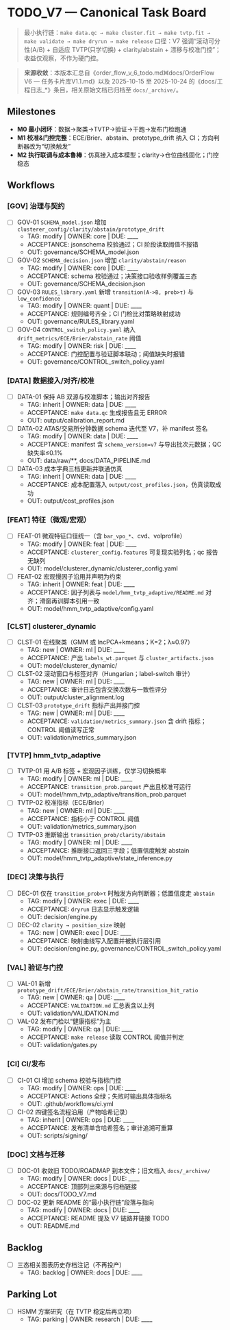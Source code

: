# TODO_V7 — Canonical Task Board

> 最小执行链：`make data.qc → make cluster.fit → make tvtp.fit → make validate → make dryrun → make release`
> 口径：V7 强调“滚动可分性(A/B) + 自适应 TVTP(只学切换) + clarity/abstain + 漂移与校准门控”；收益仅观察，不作为硬门控。

> **来源收敛**：本版本汇总自《order_flow_v_6_todo.md》《docs/OrderFlow V6 — 任务卡片库V1.1.md》以及 2025-10-15 至 2025-10-24 的《docs/工程日志_*》条目，相关原始文档已归档至 `docs/_archive/`。

## Milestones
- **M0 最小闭环**：数据→聚类→TVTP→验证→干跑→发布门检跑通
- **M1 校准&门控完整**：ECE/Brier、abstain、prototype_drift 纳入 CI；方向判断器改为“切换触发”
- **M2 执行联调与成本鲁棒**：仿真接入成本模型；clarity→仓位曲线固化；门控稳态

## Workflows
### [GOV] 治理与契约
- [ ] GOV-01 `SCHEMA_model.json` 增加 `clusterer_config/clarity/abstain/prototype_drift`  
  - TAG: modify | OWNER: core | DUE: ____  
  - ACCEPTANCE: jsonschema 校验通过；CI 阶段读取阈值不报错  
  - OUT: governance/SCHEMA_model.json
- [ ] GOV-02 `SCHEMA_decision.json` 增加 `clarity/abstain/reason`  
  - TAG: modify | OWNER: core | DUE: ____  
  - ACCEPTANCE: schema 校验通过；决策接口验收样例覆盖三态  
  - OUT: governance/SCHEMA_decision.json
- [ ] GOV-03 `RULES_library.yaml` 新增 `transition(A->B, prob>τ)` 与 `low_confidence`  
  - TAG: modify | OWNER: quant | DUE: ____  
  - ACCEPTANCE: 规则编号齐全；CI 门检比对策略映射成功  
  - OUT: governance/RULES_library.yaml
- [ ] GOV-04 `CONTROL_switch_policy.yaml` 纳入 `drift_metrics/ECE/Brier/abstain_rate` 阈值  
  - TAG: modify | OWNER: risk | DUE: ____  
  - ACCEPTANCE: 门控配置与验证脚本联动；阈值缺失时报错  
  - OUT: governance/CONTROL_switch_policy.yaml

### [DATA] 数据接入/对齐/校准
- [ ] DATA-01 保持 AB 双源与校准脚本；输出对齐报告  
  - TAG: inherit | OWNER: data | DUE: ____  
  - ACCEPTANCE: `make data.qc` 生成报告且无 ERROR  
  - OUT: output/calibration_report.md
- [ ] DATA-02 ATAS/交易所分钟数据 schema 迭代至 V7，补 manifest 签名  
  - TAG: modify | OWNER: data | DUE: ____  
  - ACCEPTANCE: manifest 含 `schema_version=v7` 与导出批次元数据；QC 缺失率≤0.1%  
  - OUT: data/raw/**, docs/DATA_PIPELINE.md
- [ ] DATA-03 成本字典三档更新并联通仿真  
  - TAG: inherit | OWNER: data | DUE: ____  
  - ACCEPTANCE: 成本配置落入 `output/cost_profiles.json`，仿真读取成功  
  - OUT: output/cost_profiles.json

### [FEAT] 特征（微观/宏观）
- [ ] FEAT-01 微观特征口径统一（含 `bar_vpo_*`、cvd、volprofile）  
  - TAG: modify | OWNER: feat | DUE: ____  
  - ACCEPTANCE: `clusterer_config.features` 可复现实验列名；qc 报告无缺列  
  - OUT: model/clusterer_dynamic/clusterer_config.yaml
- [ ] FEAT-02 宏观慢因子沿用并声明为约束  
  - TAG: inherit | OWNER: feat | DUE: ____  
  - ACCEPTANCE: 因子列表与 `model/hmm_tvtp_adaptive/README.md` 对齐；滑窗再训脚本引用一致  
  - OUT: model/hmm_tvtp_adaptive/config.yaml

### [CLST] clusterer_dynamic
- [ ] CLST-01 在线聚类（GMM 或 IncPCA+kmeans；K=2；λ≈0.97）  
  - TAG: new | OWNER: ml | DUE: ____  
  - ACCEPTANCE: 产出 `labels_wt.parquet` 与 `cluster_artifacts.json`  
  - OUT: model/clusterer_dynamic/
- [ ] CLST-02 滚动窗口与标签对齐（Hungarian；label-switch 审计）  
  - TAG: new | OWNER: ml | DUE: ____  
  - ACCEPTANCE: 审计日志包含交换次数与一致性评分  
  - OUT: output/cluster_alignment.log
- [ ] CLST-03 `prototype_drift` 指标产出并接门控  
  - TAG: new | OWNER: ml | DUE: ____  
  - ACCEPTANCE: `validation/metrics_summary.json` 含 drift 指标；CONTROL 阈值读写正常  
  - OUT: validation/metrics_summary.json

### [TVTP] hmm_tvtp_adaptive
- [ ] TVTP-01 用 A/B 标签 + 宏观因子训练，仅学习切换概率  
  - TAG: modify | OWNER: ml | DUE: ____  
  - ACCEPTANCE: `transition_prob.parquet` 产出且校准可运行  
  - OUT: model/hmm_tvtp_adaptive/transition_prob.parquet
- [ ] TVTP-02 校准指标（ECE/Brier）  
  - TAG: new | OWNER: ml | DUE: ____  
  - ACCEPTANCE: 指标小于 CONTROL 阈值  
  - OUT: validation/metrics_summary.json
- [ ] TVTP-03 推断输出 `transition_prob/clarity/abstain`  
  - TAG: modify | OWNER: ml | DUE: ____  
  - ACCEPTANCE: 推断接口返回三字段；低置信度触发 abstain  
  - OUT: model/hmm_tvtp_adaptive/state_inference.py

### [DEC] 决策与执行
- [ ] DEC-01 仅在 `transition_prob>τ` 时触发方向判断器；低置信度走 `abstain`  
  - TAG: modify | OWNER: exec | DUE: ____  
  - ACCEPTANCE: `dryrun` 日志显示触发逻辑  
  - OUT: decision/engine.py
- [ ] DEC-02 `clarity → position_size` 映射  
  - TAG: new | OWNER: exec | DUE: ____  
  - ACCEPTANCE: 映射曲线写入配置并被执行层引用  
  - OUT: decision/engine.py, governance/CONTROL_switch_policy.yaml

### [VAL] 验证与门控
- [ ] VAL-01 新增 `prototype_drift/ECE/Brier/abstain_rate/transition_hit_ratio`  
  - TAG: new | OWNER: qa | DUE: ____  
  - ACCEPTANCE: `VALIDATION.md` 汇总表含以上列  
  - OUT: validation/VALIDATION.md
- [ ] VAL-02 发布门检以“健康指标”为主  
  - TAG: modify | OWNER: qa | DUE: ____  
  - ACCEPTANCE: `make release` 读取 CONTROL 阈值并判定  
  - OUT: validation/gates.py

### [CI] CI/发布
- [ ] CI-01 CI 增加 schema 校验与指标门控  
  - TAG: modify | OWNER: ops | DUE: ____  
  - ACCEPTANCE: Actions 全绿；失败时输出具体指标名  
  - OUT: .github/workflows/ci.yml
- [ ] CI-02 四键签名流程沿用（产物哈希记录）  
  - TAG: inherit | OWNER: ops | DUE: ____  
  - ACCEPTANCE: 发布清单含哈希签名；审计追溯可重算  
  - OUT: scripts/signing/

### [DOC] 文档与迁移
- [ ] DOC-01 收敛旧 TODO/ROADMAP 到本文件；旧文档入 `docs/_archive/`  
  - TAG: modify | OWNER: docs | DUE: ____  
  - ACCEPTANCE: 顶部列出来源与归档链接  
  - OUT: docs/TODO_V7.md
- [ ] DOC-02 更新 README 的“最小执行链”段落与指向  
  - TAG: modify | OWNER: docs | DUE: ____  
  - ACCEPTANCE: README 提及 V7 链路并链接 TODO  
  - OUT: README.md

## Backlog
- [ ] 三态相关图表历史存档注记（不再投产）  
  - TAG: backlog | OWNER: docs | DUE: ____

## Parking Lot
- [ ] HSMM 方案研究（在 TVTP 稳定后再立项）  
  - TAG: parking | OWNER: research | DUE: ____
